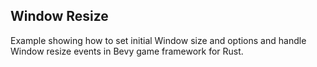 ## Window Resize

Example showing how to set initial Window size and options and handle Window resize events in Bevy game framework for Rust.
